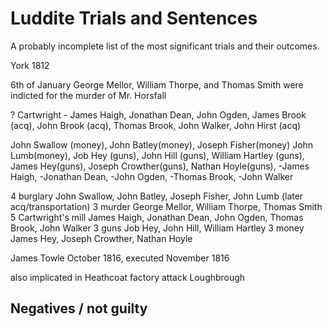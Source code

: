 # Luddite Trials and Sentences

A probably incomplete list of the most significant trials and their outcomes.

York 1812

 6th of January George Mellor, William Thorpe, and Thomas Smith were indicted for the murder of Mr. Horsfall

 ? Cartwright - James Haigh, Jonathan Dean, John Ogden, James Brook (acq), John Brook (acq), Thomas Brook, John Walker, John Hirst (acq)

John Swallow (money), John Batley(money), Joseph Fisher(money) John Lumb(money),
 Job Hey (guns), John Hill (guns), William Hartley (guns),
  James Hey(guns), Joseph Crowther(guns), Nathan Hoyle(guns),
   -James Haigh, -Jonathan Dean, -John Ogden, -Thomas Brook, -John Walker


4 burglary John Swallow, John Batley, Joseph Fisher, John Lumb (later acq/transportation)
3 murder George Mellor, William Thorpe, Thomas Smith
5 Cartwright's mill James Haigh, Jonathan Dean, John Ogden, Thomas Brook, John Walker
3 guns Job Hey, John Hill, William Hartley 
3 money James Hey, Joseph Crowther, Nathan Hoyle

James Towle October 1816, executed November 1816

also implicated in Heathcoat factory attack Loughbrough




## Negatives / not guilty
